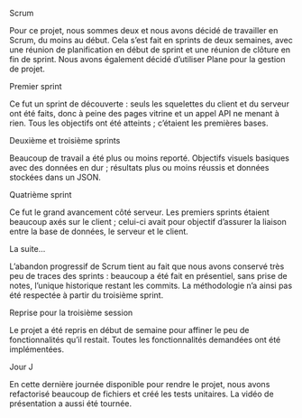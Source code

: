 Scrum

Pour ce projet, nous sommes deux et nous avons décidé de travailler en Scrum, du moins au début. Cela s’est fait en sprints de deux semaines, avec une réunion de planification en début de sprint et une réunion de clôture en fin de sprint. Nous avons également décidé d’utiliser Plane
pour la gestion de projet.

Premier sprint

Ce fut un sprint de découverte : seuls les squelettes du client et du serveur ont été faits, donc à peine des pages vitrine et un appel API ne menant à rien. Tous les objectifs ont été atteints ; c’étaient les premières bases.

Deuxième et troisième sprints

Beaucoup de travail a été plus ou moins reporté. Objectifs visuels basiques avec des données en dur ; résultats plus ou moins réussis et données stockées dans un JSON.

Quatrième sprint

Ce fut le grand avancement côté serveur. Les premiers sprints étaient beaucoup axés sur le client ; celui-ci avait pour objectif d’assurer la liaison entre la base de données, le serveur et le client.

La suite…

L’abandon progressif de Scrum tient au fait que nous avons conservé très peu de traces des sprints : beaucoup a été fait en présentiel, sans prise de notes, l’unique historique restant les commits. La méthodologie n’a ainsi pas été respectée à partir du troisième sprint.

Reprise pour la troisième session

Le projet a été repris en début de semaine pour affiner le peu de fonctionnalités qu’il restait. Toutes les fonctionnalités demandées ont été implémentées.

Jour J

En cette dernière journée disponible pour rendre le projet, nous avons refactorisé beaucoup de fichiers et créé les tests unitaires. La vidéo de présentation a aussi été tournée.